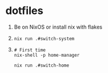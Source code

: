 # dotfiles
1. Be on NixOS or install nix with flakes
2. ```
   nix run .#switch-system
   ```
3. ```
   # First time
   nix-shell -p home-manager

   nix run .#switch-home
   ```